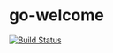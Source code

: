 
# go-welcome
[![Build Status](http://localhost/api/badges/debianmaster/go-welcome/status.svg)](http://localhost/debianmaster/go-welcome)
